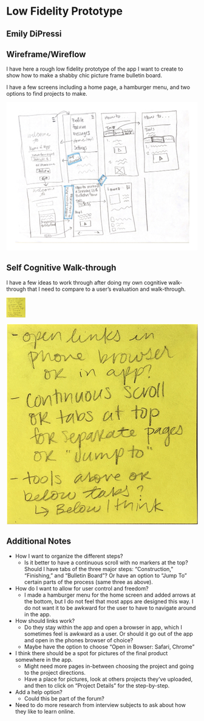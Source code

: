 # Low Fidelity Prototype

## Emily DiPressi 

## Wireframe/Wireflow 

I have here a rough low fidelity prototype of the app I want to create to show how to make a shabby chic picture frame bulletin board. 

I have a few screens including a home page, a hamburger menu, and two options to find projects to make. 

![Wireframe/flow](flow.png)

## Self Cognitive Walk-through

I have a few ideas to work through after doing my own cognitive walk-through that I need to compare to a user’s evaluation and walk-through. 

<img src="note1.png" width="50"> 

![notes 1](note1.png)


## Additional Notes 

* How I want to organize the different steps? 
  * Is it better to have a continuous scroll with no markers at the top? Should I have tabs of the three major steps: “Construction,” “Finishing,” and “Bulletin Board”? Or have an option to “Jump To” certain parts of the process (same three as above). 
* How do I want to allow for user control and freedom?
  * I made a hamburger menu for the home screen and added arrows at the bottom, but I do not feel that most apps are designed this way. I do not want it to be awkward for the user to have to navigate around in the app. 
* How should links work?
  * Do they stay within the app and open a browser in app, which I sometimes feel is awkward as a user. Or should it go out of the app and open in the phones browser of choice? 
  * Maybe have the option to choose “Open in Bowser: Safari, Chrome”
* I think there should be a spot for pictures of the final product somewhere in the app. 
  * Might need more pages in-between choosing the project and going to the project directions. 
  * Have a place for pictures, look at others projects they’ve uploaded, and then to click on “Project Details” for the step-by-step. 
* Add a help option?
  * Could this be part of the forum? 
* Need to do more research from interview subjects to ask about how they like to learn online. 
